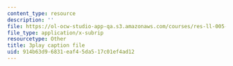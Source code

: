 ```yaml
---
content_type: resource
description: ''
file: https://ol-ocw-studio-app-qa.s3.amazonaws.com/courses/res-ll-005-mathematics-of-big-data-and-machine-learning-january-iap-2020/914b63d96831eaf45da517c01ef4ad12_tUk8o-ZbF4c.srt
file_type: application/x-subrip
resourcetype: Other
title: 3play caption file
uid: 914b63d9-6831-eaf4-5da5-17c01ef4ad12
---
```

